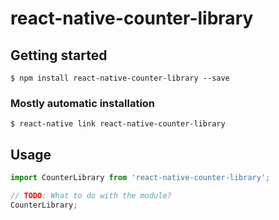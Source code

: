 # react-native-counter-library

## Getting started

`$ npm install react-native-counter-library --save`

### Mostly automatic installation

`$ react-native link react-native-counter-library`

## Usage
```javascript
import CounterLibrary from 'react-native-counter-library';

// TODO: What to do with the module?
CounterLibrary;
```
